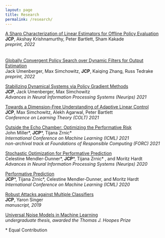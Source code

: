 ```yaml
---
layout: page
title: Research
permalink: /research/
---
```


[A Sharp Characterization of Linear Estimators for Offline Policy Evaluation](https://arxiv.org/pdf/2203.04236.pdf)    
**JCP**, Akshay Krishnamurthy, Peter Bartlett, Sham Kakade   
*preprint, 2022*    
<br/><br/>
[Globally Convergent Policy Search over Dynamic Filters for Output Estimation](http://arxiv.org/abs/2202.11659)      
Jack Umenberger, Max Simchowitz, **JCP**, Kaiqing Zhang, Russ Tedrake    
*preprint, 2022*     
   

[Stabilizing Dynamical Systems via Policy Gradient Methods](https://arxiv.org/pdf/2110.06418.pdf)       
**JCP**, Jack Umenberger, Max Simchowitz    
*Advances in Neural Information Processing Systems (Neurips) 2021*    
   

[Towards a Dimension-Free Understanding of Adaptive Linear Control](https://arxiv.org/pdf/2103.10620.pdf)   
**JCP**, Max Simchowitz, Alekh Agarwal, Peter Bartlett   
*Conference on Learning Theory (COLT) 2021*             
    
    
[Outside the Echo Chamber: Optimizing the Performative Risk](https://arxiv.org/pdf/2102.08570.pdf)        
John Miller\*, **JCP**\*, Tijana Zrnic\*    
*International Conference on Machine Learning (ICML) 2021*    
*non-archival track at Foundations of Responsible Computing (FORC) 2021*    
       

[Stochastic Optimization for Performative Prediction](https://arxiv.org/pdf/2006.06887.pdf)         
Celestine Mendler-Dunner\*, **JCP**\*, Tijana Zrnic\* , and Moritz Hardt    
*Advances in Neural Information Processing Systems (Neurips) 2020*    
    

[Performative Prediction](https://arxiv.org/pdf/2002.06673.pdf)    
**JCP**\*, Tijana Zrnic\*, Celestine Mendler-Dunner, and Moritz Hardt   
*International Conference on Machine Learning (ICML) 2020*     
   

[Robust Attacks against Multiple Classifiers](https://arxiv.org/pdf/1906.02816.pdf)             
**JCP**, Yaron Singer   
*manuscript, 2019*                 
  

[Universal Noise Models in Machine Learning](/pdfs/thesis_jcp.pdf)                  
*undergraduate thesis, awarded the Thomas J. Hoopes Prize* 
   

\* Equal Contribution
   
